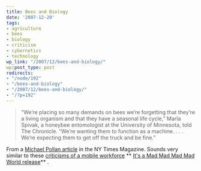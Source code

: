 ```yaml
---
title: Bees and Biology
date: '2007-12-20'
tags:
- agriculture
- bees
- biology
- criticism
- cybernetics
- technology
wp_link: "/2007/12/bees-and-biology/"
wp:post_type: post
redirects:
- "/node/192"
- "/bees-and-biology"
- "/2007/12/bees-and-biology/"
- "/?p=192"
---
```


>

> “We’re placing so many demands on bees we’re forgetting that they’re a living organism and that they have a seasonal life cycle,” Marla Spivak, a honeybee entomologist at the University of Minnesota, told The Chronicle. “We’re wanting them to function as a machine. . . . We’re expecting them to get off the truck and be fine.”

From a [Michael Pollan article](http://www.nytimes.com/2007/12/16/magazine/16wwln-lede-t.html?pagewanted=1&ref=magazine) in the NY Times Magazine. Sounds very similar to these [criticisms of a mobile workforce](http://island94.org/node/176) ** [It's a Mad Mad Mad Mad World release](http://www.iucn-tftsg.org/?it_s_a_mad_mad_mad_mad_world)** .
